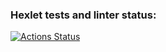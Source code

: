 ### Hexlet tests and linter status:
[![Actions Status](https://github.com/rocket-duck/python-project-49/actions/workflows/hexlet-check.yml/badge.svg)](https://github.com/rocket-duck/python-project-49/actions)